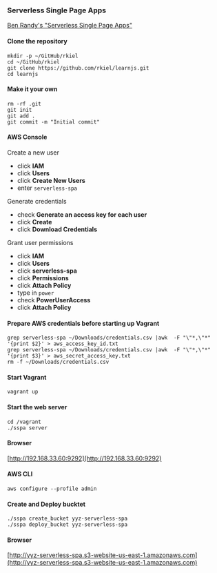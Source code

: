 ### Serverless Single Page Apps

[Ben Randy's "Serverless Single Page Apps"](https://pragprog.com/book/brapps/serverless-single-page-apps)
#### Clone the repository

```unix
mkdir -p ~/GitHub/rkiel
cd ~/GitHub/rkiel
git clone https://github.com/rkiel/learnjs.git
cd learnjs
```

#### Make it your own

```unix
rm -rf .git
git init
git add .
git commit -m "Initial commit"
```

#### AWS Console

Create a new user

* click **IAM**
* click **Users**
* click **Create New Users**
* enter `serverless-spa`

Generate credentials

* check **Generate an access key for each user**
* click **Create**
* click **Download Credentials**

Grant user permissions

* click **IAM**
* click **Users**
* click **serverless-spa**
* click **Permissions**
* click **Attach Policy**
* type in `power`
* check **PowerUserAccess**
* click **Attach Policy**

#### Prepare AWS credentials before starting up Vagrant

```unix
grep serverless-spa ~/Downloads/credentials.csv |awk  -F "\"*,\"*" '{print $2}' > aws_access_key_id.txt
grep serverless-spa ~/Downloads/credentials.csv |awk  -F "\"*,\"*" '{print $3}' > aws_secret_access_key.txt
rm -f ~/Downloads/credentials.csv
```

#### Start Vagrant

```unix
vagrant up
```

#### Start the web server

```unix
cd /vagrant
./sspa server
````

#### Browser

[http://192.168.33.60:9292](http://192.168.33.60:9292)

#### AWS CLI

```unix
aws configure --profile admin
```

#### Create and Deploy bucktet

```unix
./sspa create_bucket yyz-serverless-spa
./sspa deploy_bucket yyz-serverless-spa
```

#### Browser

[http://yyz-serverless-spa.s3-website-us-east-1.amazonaws.com](http://yyz-serverless-spa.s3-website-us-east-1.amazonaws.com)
